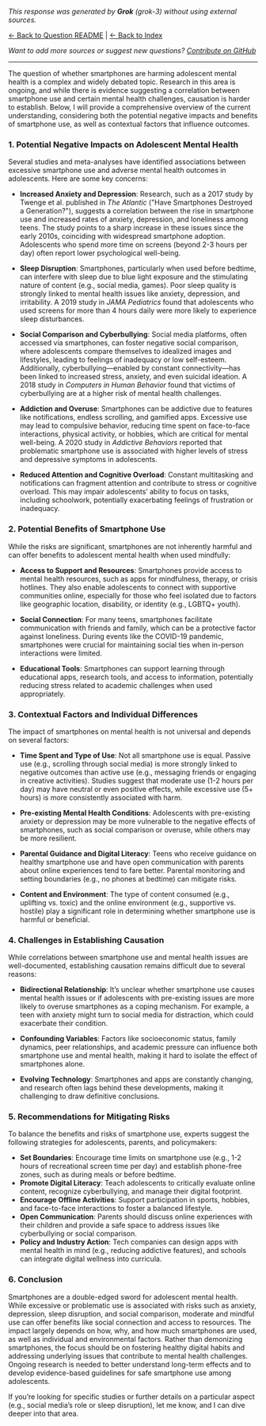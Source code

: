 <!-- 
Generated by: grok
Model: grok-3
Prompt type: default
Generated at: 2025-06-07T16:33:58.713230
-->

*This response was generated by **Grok** (grok-3) without using external sources.*

[← Back to Question README](README.md) | [← Back to Index](../README.md)

*Want to add more sources or suggest new questions? [Contribute on GitHub](https://github.com/justinwest/SuggestedSources)*

---

The question of whether smartphones are harming adolescent mental health is a complex and widely debated topic. Research in this area is ongoing, and while there is evidence suggesting a correlation between smartphone use and certain mental health challenges, causation is harder to establish. Below, I will provide a comprehensive overview of the current understanding, considering both the potential negative impacts and benefits of smartphone use, as well as contextual factors that influence outcomes.

### 1. **Potential Negative Impacts on Adolescent Mental Health**
Several studies and meta-analyses have identified associations between excessive smartphone use and adverse mental health outcomes in adolescents. Here are some key concerns:

- **Increased Anxiety and Depression**: Research, such as a 2017 study by Twenge et al. published in *The Atlantic* ("Have Smartphones Destroyed a Generation?"), suggests a correlation between the rise in smartphone use and increased rates of anxiety, depression, and loneliness among teens. The study points to a sharp increase in these issues since the early 2010s, coinciding with widespread smartphone adoption. Adolescents who spend more time on screens (beyond 2-3 hours per day) often report lower psychological well-being.
  
- **Sleep Disruption**: Smartphones, particularly when used before bedtime, can interfere with sleep due to blue light exposure and the stimulating nature of content (e.g., social media, games). Poor sleep quality is strongly linked to mental health issues like anxiety, depression, and irritability. A 2019 study in *JAMA Pediatrics* found that adolescents who used screens for more than 4 hours daily were more likely to experience sleep disturbances.

- **Social Comparison and Cyberbullying**: Social media platforms, often accessed via smartphones, can foster negative social comparison, where adolescents compare themselves to idealized images and lifestyles, leading to feelings of inadequacy or low self-esteem. Additionally, cyberbullying—enabled by constant connectivity—has been linked to increased stress, anxiety, and even suicidal ideation. A 2018 study in *Computers in Human Behavior* found that victims of cyberbullying are at a higher risk of mental health challenges.

- **Addiction and Overuse**: Smartphones can be addictive due to features like notifications, endless scrolling, and gamified apps. Excessive use may lead to compulsive behavior, reducing time spent on face-to-face interactions, physical activity, or hobbies, which are critical for mental well-being. A 2020 study in *Addictive Behaviors* reported that problematic smartphone use is associated with higher levels of stress and depressive symptoms in adolescents.

- **Reduced Attention and Cognitive Overload**: Constant multitasking and notifications can fragment attention and contribute to stress or cognitive overload. This may impair adolescents’ ability to focus on tasks, including schoolwork, potentially exacerbating feelings of frustration or inadequacy.

### 2. **Potential Benefits of Smartphone Use**
While the risks are significant, smartphones are not inherently harmful and can offer benefits to adolescent mental health when used mindfully:

- **Access to Support and Resources**: Smartphones provide access to mental health resources, such as apps for mindfulness, therapy, or crisis hotlines. They also enable adolescents to connect with supportive communities online, especially for those who feel isolated due to factors like geographic location, disability, or identity (e.g., LGBTQ+ youth).

- **Social Connection**: For many teens, smartphones facilitate communication with friends and family, which can be a protective factor against loneliness. During events like the COVID-19 pandemic, smartphones were crucial for maintaining social ties when in-person interactions were limited.

- **Educational Tools**: Smartphones can support learning through educational apps, research tools, and access to information, potentially reducing stress related to academic challenges when used appropriately.

### 3. **Contextual Factors and Individual Differences**
The impact of smartphones on mental health is not universal and depends on several factors:

- **Time Spent and Type of Use**: Not all smartphone use is equal. Passive use (e.g., scrolling through social media) is more strongly linked to negative outcomes than active use (e.g., messaging friends or engaging in creative activities). Studies suggest that moderate use (1-2 hours per day) may have neutral or even positive effects, while excessive use (5+ hours) is more consistently associated with harm.

- **Pre-existing Mental Health Conditions**: Adolescents with pre-existing anxiety or depression may be more vulnerable to the negative effects of smartphones, such as social comparison or overuse, while others may be more resilient.

- **Parental Guidance and Digital Literacy**: Teens who receive guidance on healthy smartphone use and have open communication with parents about online experiences tend to fare better. Parental monitoring and setting boundaries (e.g., no phones at bedtime) can mitigate risks.

- **Content and Environment**: The type of content consumed (e.g., uplifting vs. toxic) and the online environment (e.g., supportive vs. hostile) play a significant role in determining whether smartphone use is harmful or beneficial.

### 4. **Challenges in Establishing Causation**
While correlations between smartphone use and mental health issues are well-documented, establishing causation remains difficult due to several reasons:

- **Bidirectional Relationship**: It’s unclear whether smartphone use causes mental health issues or if adolescents with pre-existing issues are more likely to overuse smartphones as a coping mechanism. For example, a teen with anxiety might turn to social media for distraction, which could exacerbate their condition.

- **Confounding Variables**: Factors like socioeconomic status, family dynamics, peer relationships, and academic pressure can influence both smartphone use and mental health, making it hard to isolate the effect of smartphones alone.

- **Evolving Technology**: Smartphones and apps are constantly changing, and research often lags behind these developments, making it challenging to draw definitive conclusions.

### 5. **Recommendations for Mitigating Risks**
To balance the benefits and risks of smartphone use, experts suggest the following strategies for adolescents, parents, and policymakers:

- **Set Boundaries**: Encourage time limits on smartphone use (e.g., 1-2 hours of recreational screen time per day) and establish phone-free zones, such as during meals or before bedtime.
- **Promote Digital Literacy**: Teach adolescents to critically evaluate online content, recognize cyberbullying, and manage their digital footprint.
- **Encourage Offline Activities**: Support participation in sports, hobbies, and face-to-face interactions to foster a balanced lifestyle.
- **Open Communication**: Parents should discuss online experiences with their children and provide a safe space to address issues like cyberbullying or social comparison.
- **Policy and Industry Action**: Tech companies can design apps with mental health in mind (e.g., reducing addictive features), and schools can integrate digital wellness into curricula.

### 6. **Conclusion**
Smartphones are a double-edged sword for adolescent mental health. While excessive or problematic use is associated with risks such as anxiety, depression, sleep disruption, and social comparison, moderate and mindful use can offer benefits like social connection and access to resources. The impact largely depends on how, why, and how much smartphones are used, as well as individual and environmental factors. Rather than demonizing smartphones, the focus should be on fostering healthy digital habits and addressing underlying issues that contribute to mental health challenges. Ongoing research is needed to better understand long-term effects and to develop evidence-based guidelines for safe smartphone use among adolescents.

If you’re looking for specific studies or further details on a particular aspect (e.g., social media’s role or sleep disruption), let me know, and I can dive deeper into that area.